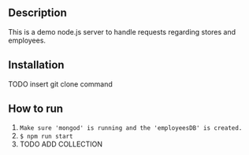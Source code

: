 ## Description ##
This is a demo node.js server to handle requests regarding stores and employees.

## Installation ##
TODO insert git clone command

## How to run ##
1. `Make sure 'mongod' is running and the 'employeesDB' is created.`
2. `$ npm run start`
3.  TODO ADD COLLECTION